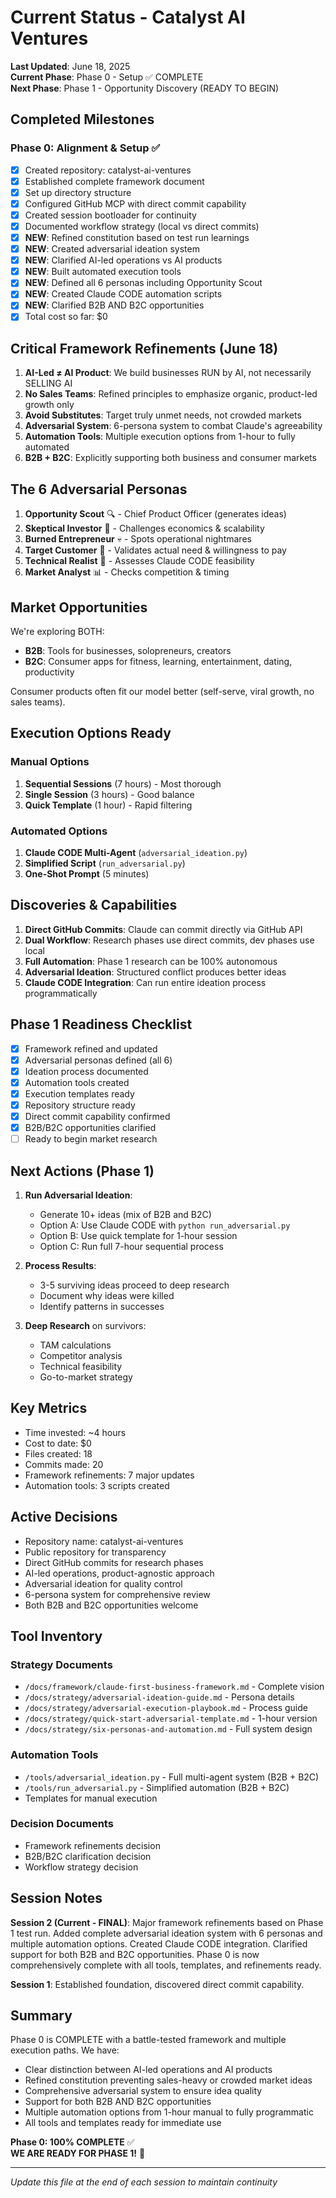 # Current Status - Catalyst AI Ventures

**Last Updated**: June 18, 2025  
**Current Phase**: Phase 0 - Setup ✅ COMPLETE  
**Next Phase**: Phase 1 - Opportunity Discovery (READY TO BEGIN)

## Completed Milestones

### Phase 0: Alignment & Setup ✅
- [x] Created repository: catalyst-ai-ventures
- [x] Established complete framework document
- [x] Set up directory structure
- [x] Configured GitHub MCP with direct commit capability
- [x] Created session bootloader for continuity
- [x] Documented workflow strategy (local vs direct commits)
- [x] **NEW**: Refined constitution based on test run learnings
- [x] **NEW**: Created adversarial ideation system
- [x] **NEW**: Clarified AI-led operations vs AI products
- [x] **NEW**: Built automated execution tools
- [x] **NEW**: Defined all 6 personas including Opportunity Scout
- [x] **NEW**: Created Claude CODE automation scripts
- [x] **NEW**: Clarified B2B AND B2C opportunities
- [x] Total cost so far: $0

## Critical Framework Refinements (June 18)

1. **AI-Led ≠ AI Product**: We build businesses RUN by AI, not necessarily SELLING AI
2. **No Sales Teams**: Refined principles to emphasize organic, product-led growth only
3. **Avoid Substitutes**: Target truly unmet needs, not crowded markets
4. **Adversarial System**: 6-persona system to combat Claude's agreeability
5. **Automation Tools**: Multiple execution options from 1-hour to fully automated
6. **B2B + B2C**: Explicitly supporting both business and consumer markets

## The 6 Adversarial Personas

1. **Opportunity Scout** 🔍 - Chief Product Officer (generates ideas)
2. **Skeptical Investor** 🎯 - Challenges economics & scalability
3. **Burned Entrepreneur** 💀 - Spots operational nightmares
4. **Target Customer** 👤 - Validates actual need & willingness to pay
5. **Technical Realist** 🔧 - Assesses Claude CODE feasibility
6. **Market Analyst** 📊 - Checks competition & timing

## Market Opportunities

We're exploring BOTH:
- **B2B**: Tools for businesses, solopreneurs, creators
- **B2C**: Consumer apps for fitness, learning, entertainment, dating, productivity

Consumer products often fit our model better (self-serve, viral growth, no sales teams).

## Execution Options Ready

### Manual Options
1. **Sequential Sessions** (7 hours) - Most thorough
2. **Single Session** (3 hours) - Good balance
3. **Quick Template** (1 hour) - Rapid filtering

### Automated Options
1. **Claude CODE Multi-Agent** (`adversarial_ideation.py`)
2. **Simplified Script** (`run_adversarial.py`)
3. **One-Shot Prompt** (5 minutes)

## Discoveries & Capabilities

1. **Direct GitHub Commits**: Claude can commit directly via GitHub API
2. **Dual Workflow**: Research phases use direct commits, dev phases use local
3. **Full Automation**: Phase 1 research can be 100% autonomous
4. **Adversarial Ideation**: Structured conflict produces better ideas
5. **Claude CODE Integration**: Can run entire ideation process programmatically

## Phase 1 Readiness Checklist

- [x] Framework refined and updated
- [x] Adversarial personas defined (all 6)
- [x] Ideation process documented
- [x] Automation tools created
- [x] Execution templates ready
- [x] Repository structure ready
- [x] Direct commit capability confirmed
- [x] B2B/B2C opportunities clarified
- [ ] Ready to begin market research

## Next Actions (Phase 1)

1. **Run Adversarial Ideation**:
   - Generate 10+ ideas (mix of B2B and B2C)
   - Option A: Use Claude CODE with `python run_adversarial.py`
   - Option B: Use quick template for 1-hour session
   - Option C: Run full 7-hour sequential process

2. **Process Results**:
   - 3-5 surviving ideas proceed to deep research
   - Document why ideas were killed
   - Identify patterns in successes

3. **Deep Research** on survivors:
   - TAM calculations
   - Competitor analysis
   - Technical feasibility
   - Go-to-market strategy

## Key Metrics
- Time invested: ~4 hours
- Cost to date: $0
- Files created: 18
- Commits made: 20
- Framework refinements: 7 major updates
- Automation tools: 3 scripts created

## Active Decisions
- Repository name: catalyst-ai-ventures
- Public repository for transparency
- Direct GitHub commits for research phases
- AI-led operations, product-agnostic approach
- Adversarial ideation for quality control
- 6-persona system for comprehensive review
- Both B2B and B2C opportunities welcome

## Tool Inventory

### Strategy Documents
- `/docs/framework/claude-first-business-framework.md` - Complete vision
- `/docs/strategy/adversarial-ideation-guide.md` - Persona details
- `/docs/strategy/adversarial-execution-playbook.md` - Process guide
- `/docs/strategy/quick-start-adversarial-template.md` - 1-hour version
- `/docs/strategy/six-personas-and-automation.md` - Full system design

### Automation Tools
- `/tools/adversarial_ideation.py` - Full multi-agent system (B2B + B2C)
- `/tools/run_adversarial.py` - Simplified automation (B2B + B2C)
- Templates for manual execution

### Decision Documents
- Framework refinements decision
- B2B/B2C clarification decision
- Workflow strategy decision

## Session Notes

**Session 2 (Current - FINAL)**: Major framework refinements based on Phase 1 test run. Added complete adversarial ideation system with 6 personas and multiple automation options. Created Claude CODE integration. Clarified support for both B2B and B2C opportunities. Phase 0 is now comprehensively complete with all tools, templates, and refinements ready.

**Session 1**: Established foundation, discovered direct commit capability.

## Summary

Phase 0 is COMPLETE with a battle-tested framework and multiple execution paths. We have:
- Clear distinction between AI-led operations and AI products
- Refined constitution preventing sales-heavy or crowded market ideas  
- Comprehensive adversarial system to ensure idea quality
- Support for both B2B AND B2C opportunities
- Multiple automation options from 1-hour manual to fully programmatic
- All tools and templates ready for immediate use

**Phase 0: 100% COMPLETE** ✅  
**WE ARE READY FOR PHASE 1!** 🚀

---
*Update this file at the end of each session to maintain continuity*
